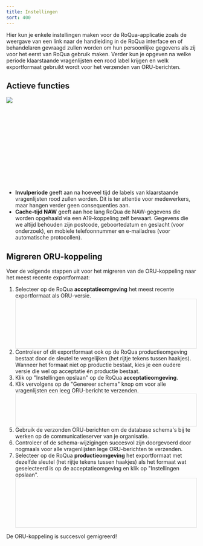 ```yaml
---
title: Instellingen
sort: 400
---
```


Hier kun je enkele instellingen maken voor de RoQua-applicatie zoals de weergave van een link naar de handleiding in de RoQua interface en of behandelaren gevraagd zullen worden om hun persoonlijke gegevens als zij voor het eerst van RoQua gebruik maken. Verder kun je opgeven na welke periode klaarstaande vragenlijsten een rood label krijgen en welk exportformaat gebruikt wordt voor het verzenden van ORU-berichten.

## Actieve functies

<div style="height: 230px; overflow: hidden">
  <img src="/rom_manual/assets/images/screenshots/instellingen.png" />
</div>

<ul>
  <li><strong>Invulperiode</strong> geeft aan na hoeveel tijd de labels van klaarstaande vragenlijsten rood zullen worden. Dit is ter attentie voor medewerkers, maar hangen verder geen consequenties aan.</li>
  <li><strong>Cache-tijd NAW</strong> geeft aan hoe lang RoQua de NAW-gegevens die worden opgehaald via een A19-koppeling zelf bewaart. Gegevens die we altijd behouden zijn postcode, geboortedatum en geslacht (voor onderzoek), en mobiele telefoonnummer en e-mailadres (voor automatische protocollen).</li>
</ul>

## Migreren ORU-koppeling

Voer de volgende stappen uit voor het migreren van de ORU-koppeling naar het meest recente exportformaat:

<ol>
  <li>
    Selecteer op de RoQua <strong>acceptatieomgeving</strong> het meest recente exportformaat als ORU-versie.
    <div style="height: 130px; overflow: hidden; border: 1px solid #ddd">
      <img style="margin-top: -210px" src="/rom_manual/assets/images/screenshots/instellingen.png" />
    </div>
  </li>
  <li>Controleer of dit exportformaat ook op de RoQua productieomgeving bestaat door de sleutel te vergelijken (het rijtje tekens tussen haakjes). Wanneer het formaat niet op productie bestaat, kies je een oudere versie die wel op acceptatie én productie bestaat.</li>
  <li>Klik op "Instellingen opslaan" op de RoQua <strong>acceptatieomgeving</strong>.</li>
  <li>
    Klik vervolgens op de "Genereer schema" knop om voor alle vragenlijsten een leeg ORU-bericht te   verzenden.
    <div style="height: 85px; overflow: hidden; border: 1px solid #ddd">
      <img style="margin-top: -340px" src="/rom_manual/assets/images/screenshots/instellingen.png" />
    </div>
  </li>
  <li>Gebruik de verzonden ORU-berichten om de database schema's bij te werken op de communicatieserver van je organisatie.</li>
  <li>Controleer of de schema-wijzigingen succesvol zijn doorgevoerd door nogmaals voor alle vragenlijsten lege ORU-berichten te verzenden.</li>
  <li>
    Selecteer op de RoQua <strong>productieomgeving</strong> het exportformaat met dezelfde sleutel (het rijtje tekens tussen haakjes) als het formaat wat geselecteerd is op de acceptatieomgeving en klik op "Instellingen opslaan".
    <div style="height: 130px; overflow: hidden; border: 1px solid #ddd">
      <img style="margin-top: -210px" src="/rom_manual/assets/images/screenshots/instellingen.png" />
    </div>
  </li>
</ol>

De ORU-koppeling is succesvol gemigreerd!
